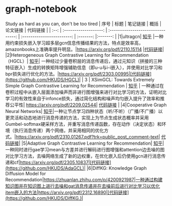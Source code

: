 # graph-notebook
Study as hard as you can, don't be too tired
| 序号 | 标题    |   笔记链接 |           概括    |  论文链接  | 代码链接 |
| :--: | :-------------------:  | :--------------------------------:      | :------------------------: | :-------: |:-------: |
|1|ultragcn| [知乎](https://zhuanlan.zhihu.com/p/720972838) |一种用约束损失嵌入学习超多层gcn信息传播结果的方法，特点是效率高，amazonbooks上准确率提升明显。|https://arxiv.org/pdf/2110.15114 |[代码链接](https://github.com/kuisu-GDUT/UltraGCN)|
|2|Heterogeneous Graph Contrastive Learning for Recommendation（HGCL）| [知乎](https://zhuanlan.zhihu.com/p/730907108)| 一种经过少量卷积层的消息传递后，通过元知识（拼接的三种特征嵌入）生成的转换矩阵增强辅助信息（即u-u与i-i嵌入），并使用对比学习和bpr损失进行优化的方法。|https://arxiv.org/pdf/2303.00995|[代码链接](https://github.com/HKUDS/HGCL)|
| 3  | XSimGCL: Towards Extremely Simple Graph Contrastive Learning for Recommendation  |  [知乎](https://zhuanlan.zhihu.com/p/915933300)  |  一种通过在卷积过程中从嵌入层面添加噪声而非进行图增强来进行对比学习的方法，证明对比学习的有效性来自于infonce损失，通过简化结构和噪声均匀嵌入提升了效率和推荐公平性| https://arxiv.org/pdf/2209.02544| [代码链接](https://github.com/Coder-Yu/SELFRec) |
|4|Cooperative Graph Neural Networks| [知乎](https://zhuanlan.zhihu.com/p/1698280644)|一种让节点学习四种状态（听/不听）（广播/不广播）以更灵活和动态地进行消息传递的方法，实现上为节点生成状态概率并采用Gumbel-softmax硬采样方法，并重写消息传递函数，存在动作（决定状态）和环境（执行消息传递）两个网络，并采用相同的优化方式。|https://arxiv.org/pdf/2310.01267.pdf?trk=public_post_comment-text| [代码链接](https://github.com/benfinkelshtein/CoGNN/tree/main)|
|5|Adaptive Graph Contrastive Learning for Recommendation| [知乎](https://zhuanlan.zhihu.com/p/2726120426)|一种同时进行gae学习mean与方差并进行解码进行图增强和attention边去噪的图对比学习方法，去噪网络生成了新的边权重，在优化嵌入后仍使用gcn进行消息传递和cf|https://arxiv.org/pdf/2305.10837|[代码链接](https://github.com/HKUDS/AdaGCL)|
|6|DiffKG: Knowledge Graph Diffusion Model for Recommendation|https://zhuanlan.zhihu.com/p/4200921987|一种通过构建知识图并在知识图上进行去噪和gat消息传递并在去噪前后进行对比学习以优化item嵌入的方法|https://arxiv.org/pdf/2312.16890|[代码链接](https://github.com/HKUDS/DiffKG.)|

